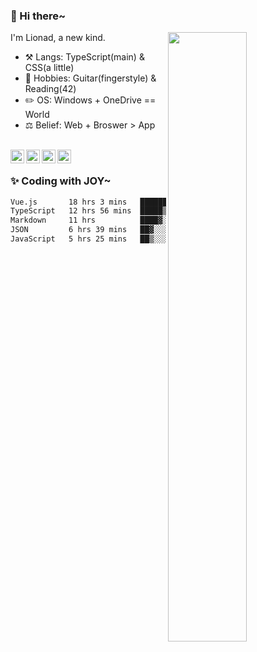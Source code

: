 ### 👋 Hi there~

[<img align="right" width="50%" src="https://github-readme-stats.vercel.app/api?username=Lionad-Morotar&show_icons=true">](https://metrics.lecoq.io/Lionad-Morotar?template=classic)

I'm Lionad, a new kind.

- ⚒️ Langs: TypeScript(main) & CSS(a little)
- 🎨 Hobbies: Guitar(fingerstyle) & Reading(42)
- ✏️ OS: Windows + OneDrive == World
- ⚖️ Belief: Web + Broswer > App

<br />

<a href="https://www.lionad.art">
  <img align="left" alt="lionad-art" width="22px" src="https://cdn.jsdelivr.net/npm/simple-icons@3.1.0/icons/wordpress.svg" />
</a>
<a href="#1806234223">
  <img align="left" alt="1806234223" width="22px" src="https://cdn.jsdelivr.net/npm/simple-icons@3.1.0/icons/tencentqq.svg" />
</a>
<a href="https://www.zhihu.com/people/Lionad">
  <img align="left" alt="132yse" width="22px" src="https://cdn.jsdelivr.net/npm/simple-icons@3.1.0/icons/zhihu.svg" />
</a>
<a href="https://github.com/Lionad-Morotar">
  <img align="left" alt="yisar" width="22px" src="https://cdn.jsdelivr.net/npm/simple-icons@3.1.0/icons/github.svg" />
</a>

<br />

### ✨ Coding with JOY~

<!--START_SECTION:waka-->

```txt
Vue.js       18 hrs 3 mins   ███████▓░░░░░░░░░░░░░░░░░   30.41 %
TypeScript   12 hrs 56 mins  █████▒░░░░░░░░░░░░░░░░░░░   21.79 %
Markdown     11 hrs          ████▓░░░░░░░░░░░░░░░░░░░░   18.54 %
JSON         6 hrs 39 mins   ██▓░░░░░░░░░░░░░░░░░░░░░░   11.20 %
JavaScript   5 hrs 25 mins   ██▒░░░░░░░░░░░░░░░░░░░░░░   09.14 %
```

<!--END_SECTION:waka-->
